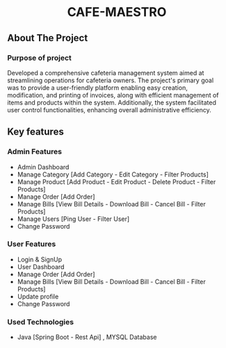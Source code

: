 <h1 align="center">CAFE-MAESTRO</h1>

<!-- ABOUT THE PROJECT -->

## About The Project

<h3>Purpose of project</h3>

Developed a comprehensive cafeteria management system aimed at streamlining operations for cafeteria owners. The project's primary goal was to provide a user-friendly platform enabling easy creation, modification, and printing of invoices, along with efficient management of items and products within the system. Additionally, the system facilitated user control functionalities, enhancing overall administrative efficiency.

## Key features

### Admin Features

- Admin Dashboard
- Manage Category [Add Category - Edit Category - Filter Products]
- Manage Product [Add Product - Edit Product - Delete Product - Filter Products]
- Manage Order [Add Order]
- Manage Bills [View Bill Details - Download Bill - Cancel Bill - Filter Products]
- Manage Users [Ping User - Filter User]
- Change Password

### User Features

- Login & SignUp
- User Dashboard
- Manage Order [Add Order]
- Manage Bills [View Bill Details - Download Bill - Cancel Bill - Filter Products]
- Update profile
- Change Password

### Used Technologies

- Java [Spring Boot - Rest Api] , MYSQL Database

